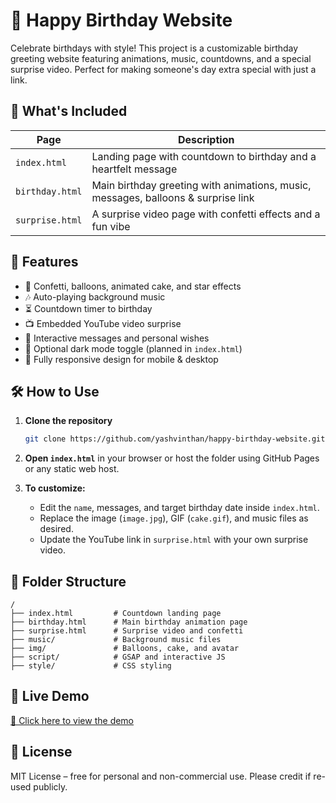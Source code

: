 # 🎂 Happy Birthday Website

Celebrate birthdays with style! This project is a customizable birthday greeting website featuring animations, music, countdowns, and a special surprise video. Perfect for making someone's day extra special with just a link.

## 🌟 What's Included

| Page | Description |
|------|-------------|
| `index.html` | Landing page with countdown to birthday and a heartfelt message |
| `birthday.html` | Main birthday greeting with animations, music, messages, balloons & surprise link |
| `surprise.html` | A surprise video page with confetti effects and a fun vibe |

## 💖 Features

- 🎉 Confetti, balloons, animated cake, and star effects
- 🎶 Auto-playing background music
- ⏳ Countdown timer to birthday
- 📺 Embedded YouTube video surprise
- 🎁 Interactive messages and personal wishes
- 🌙 Optional dark mode toggle (planned in `index.html`)
- 📱 Fully responsive design for mobile & desktop

## 🛠️ How to Use

1. **Clone the repository**
   ```bash
   git clone https://github.com/yashvinthan/happy-birthday-website.git
   ```

2. **Open `index.html`** in your browser or host the folder using GitHub Pages or any static web host.

3. **To customize:**
   - Edit the `name`, messages, and target birthday date inside `index.html`.
   - Replace the image (`image.jpg`), GIF (`cake.gif`), and music files as desired.
   - Update the YouTube link in `surprise.html` with your own surprise video.

## 📁 Folder Structure

```
/
├── index.html         # Countdown landing page
├── birthday.html      # Main birthday animation page
├── surprise.html      # Surprise video and confetti
├── music/             # Background music files
├── img/               # Balloons, cake, and avatar
├── script/            # GSAP and interactive JS
├── style/             # CSS styling
```

## 🔗 Live Demo

[🔗 Click here to view the demo](https://happy-birthday-psi-red.vercel.app/index.html)

## 📄 License

MIT License – free for personal and non-commercial use. Please credit if re-used publicly.
